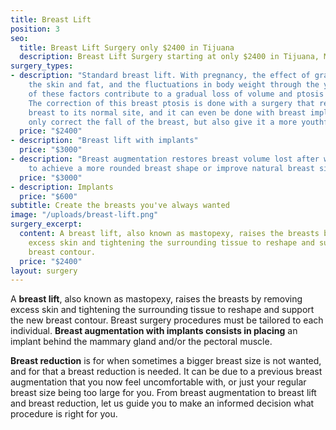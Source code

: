 ```yaml
---
title: Breast Lift
position: 3
seo:
  title: Breast Lift Surgery only $2400 in Tijuana
  description: Breast Lift Surgery starting at only $2400 in Tijuana, Mexico
surgery_types:
- description: "​​​Standard breast lift. With pregnancy, the effect of gravity on
    the skin ​​and fat, and the fluctuations in body weight through the years, all
    of ​​these factors contribute to a gradual loss of volume and ptosis of the ​​breast.
    The correction of this breast ptosis is done with a surgery that ​​replaces the
    breast to its normal site, and it can even be done with ​​breast implants to not
    only correct the fall of the breast, but also give it a ​​more youthful look."
  price: "$2400​"
- description: "​Breast lift with implants"
  price: "$3000"
- description: "​Breast augmentation restores breast volume lost after weight reduction
    to achieve a more rounded breast shape or improve natural breast size ​​asymmetry."
  price: "$3000"
- description: Implants
  price: "$600"
subtitle: Create the breasts you've always wanted
image: "/uploads/breast-lift.png"
surgery_excerpt:
  content: A breast lift, also known as mastopexy, raises the breasts by removing
    excess skin and tightening the surrounding tissue to reshape and support the new
    breast contour.
  price: "$2400"
layout: surgery
---
```


A **breast lift**, also known as mastopexy, raises the breasts by removing excess skin and tightening the surrounding tissue to reshape and support the new breast contour. Breast surgery procedures must be tailored to each individual. **Breast augmentation with implants consists in placing** an implant behind the mammary gland and/or the pectoral muscle.

**Breast reduction** is for when sometimes a bigger breast size is not wanted, and for that a breast reduction is needed. It can be due to a previous breast augmentation that you now feel uncomfortable with, or just your regular breast size being too large for you. From breast augmentation to breast lift and breast reduction, let us guide you to make an informed decision what procedure is right for you.
